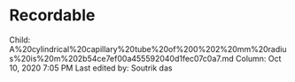 # Recordable

Child: A%20cylindrical%20capillary%20tube%20of%200%202%20mm%20radius%20is%20m%202b54ce7ef00a455592040d1fec07c0a7.md
Column: Oct 10, 2020 7:05 PM
Last edited by: Soutrik das